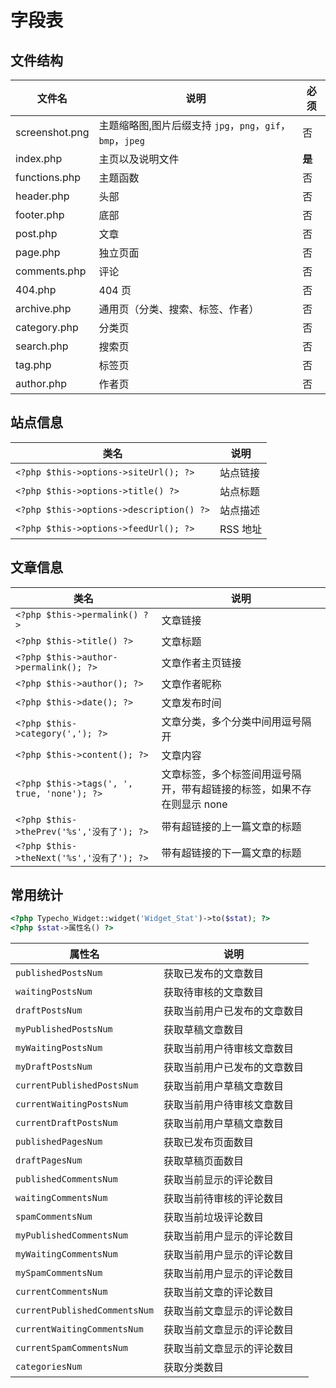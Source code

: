 # 字段表

## 文件结构

| 文件名 | 说明 | 必须 |
| - | - | - |
| screenshot.png | 主题缩略图,图片后缀支持 `jpg`，`png`，`gif`，`bmp`，`jpeg` | 否 |
| index.php | 主页以及说明文件 | **是** |
| functions.php | 主题函数 | 否 |
| header.php | 头部 | 否 |
| footer.php | 底部 | 否 |
| post.php | 文章 | 否 |
| page.php | 独立页面 | 否 |
| comments.php | 评论 | 否 |
| 404.php | 404 页 | 否 |
| archive.php | 通用页（分类、搜索、标签、作者） | 否 |
| category.php | 分类页 | 否 |
| search.php | 搜索页 | 否 |
| tag.php | 标签页 | 否 |
| author.php | 作者页 | 否 |

## 站点信息

| 类名 | 说明 |
| - | - |
| `<?php $this->options->siteUrl(); ?>` | 站点链接 |
| `<?php $this->options->title() ?>` | 站点标题 |
| `<?php $this->options->description() ?>` | 站点描述 |
| `<?php $this->options->feedUrl(); ?>` | RSS 地址 |

## 文章信息

| 类名 | 说明 |
| - | - |
| `<?php $this->permalink() ?>` | 文章链接 |
| `<?php $this->title() ?>` | 文章标题 |
| `<?php $this->author->permalink(); ?>` | 文章作者主页链接 |
| `<?php $this->author(); ?>` | 文章作者昵称 |
| `<?php $this->date(); ?>` | 文章发布时间 |
| `<?php $this->category(','); ?>` | 文章分类，多个分类中间用逗号隔开 |
| `<?php $this->content(); ?>` | 文章内容 |
| `<?php $this->tags(', ', true, 'none'); ?>` | 文章标签，多个标签间用逗号隔开，带有超链接的标签，如果不存在则显示 none |
| `<?php $this->thePrev('%s','没有了'); ?>` | 带有超链接的上一篇文章的标题 |
| `<?php $this->theNext('%s','没有了'); ?>` | 带有超链接的下一篇文章的标题 |

## 常用统计

``` php
<?php Typecho_Widget::widget('Widget_Stat')->to($stat); ?>
<?php $stat->属性名() ?>
```

| 属性名 | 说明 |
| - | - |
| `publishedPostsNum` | 获取已发布的文章数目 |
| `waitingPostsNum` | 获取待审核的文章数目 |
| `draftPostsNum` | 获取当前用户已发布的文章数目 |
| `myPublishedPostsNum` | 获取草稿文章数目 |
| `myWaitingPostsNum` | 获取当前用户待审核文章数目 |
| `myDraftPostsNum` | 获取当前用户已发布的文章数目 |
| `currentPublishedPostsNum` | 获取当前用户草稿文章数目 |
| `currentWaitingPostsNum` | 获取当前用户待审核文章数目 |
| `currentDraftPostsNum` | 获取当前用户草稿文章数目 |
| `publishedPagesNum` | 获取已发布页面数目 |
| `draftPagesNum` | 获取草稿页面数目 |
| `publishedCommentsNum` | 获取当前显示的评论数目 |
| `waitingCommentsNum` | 获取当前待审核的评论数目 |
| `spamCommentsNum` | 获取当前垃圾评论数目 |
| `myPublishedCommentsNum` | 获取当前用户显示的评论数目 |
| `myWaitingCommentsNum` | 获取当前用户显示的评论数目 |
| `mySpamCommentsNum` | 获取当前用户显示的评论数目 |
| `currentCommentsNum` | 获取当前文章的评论数目 |
| `currentPublishedCommentsNum` | 获取当前文章显示的评论数目 |
| `currentWaitingCommentsNum` | 获取当前文章显示的评论数目 |
| `currentSpamCommentsNum` | 获取当前文章显示的评论数目 |
| `categoriesNum` | 获取分类数目 |
